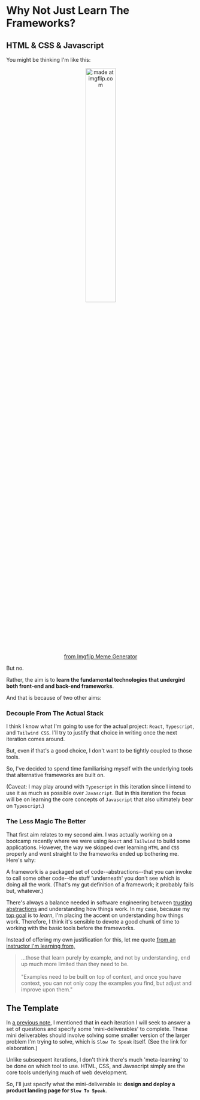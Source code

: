 # Why Not Just Learn The Frameworks?


## HTML & CSS & Javascript

You might be thinking I'm like this:

<center>
    <a href="https://imgflip.com/i/6wsn98">
        <img src="https://i.imgflip.com/6wsn98.jpg" width="40%" title="made at imgflip.com"/>
    </a>
    <div>
        <a href="https://imgflip.com/memegenerator">from Imgflip Meme Generator</a>
    </div>
</center>

But no.  

Rather, the aim is to **learn the fundamental technologies that undergird both front-end and back-end frameworks**.

And that is because of two other aims:

### Decouple From The Actual Stack

I think I know what I'm going to use for the actual project: `React`, `Typescript`, and `Tailwind CSS`. I'll try to justify that choice in writing once the next iteration comes around.

But, even if that's a good choice, I don't want to be tightly coupled to those tools. 

So, I've decided to spend time familiarising myself with the underlying tools that alternative frameworks are built on.  

(Caveat: I may play around with `Typescript` in this iteration since I intend to use it as much as possible over `Javascript`. But in this iteration the focus will be on learning the core concepts of `Javascript` that also ultimately bear on `Typescript`.)

### The Less Magic The Better

That first aim relates to my second aim. I was actually working on a bootcamp recently where we were using `React` and `Tailwind` to build some applications. However, the way we skipped over learning `HTML` and `CSS` properly and went straight to the frameworks ended up bothering me. Here's why:

A framework is a packaged set of code--abstractions--that you can invoke to call some other code--the stuff 'underneath' you don't see which is doing all the work. (That's my gut definition of a framework; it probably fails but, whatever.) 

There's always a balance needed in software engineering between [trusting abstractions](https://www.youtube.com/watch?v=XDEA8bTAHz8) and understanding how things work. In my case, because my [top goal](higher-order-aims.md) is to *learn*, I'm placing the accent on understanding how things work. Therefore, I think it's sensible to devote a good chunk of time to working with the basic tools before the frameworks.

Instead of offering my own justification for this, let me quote [from an instructor I'm learning from,](https://www.udemy.com/user/anthonypalicea/)

> ...those that learn purely by example, and not by understanding, end up much more limited than they need to be. <br /> <br /> "Examples need to be built on top of context, and once you have context, you can not only copy the examples you find, but adjust and improve upon them." 

## The Template

In [a previous note](../iteration-0-planning-the-plan/higher-order-aims.md), I mentioned that in each iteration I will seek to answer a set of questions and specify some 'mini-deliverables' to complete. These mini deliverables should involve solving some smaller version of the larger problem I'm trying to solve, which is `Slow To Speak` itself. (See the link for elaboration.)

Unlike subsequent iterations, I don't think there's much 'meta-learning' to be done on which tool to use. HTML, CSS, and Javascript simply are the core tools underlying much of web development.

So, I'll just specify what the mini-deliverable is: **design and deploy a product landing page for `Slow To Speak`**.

